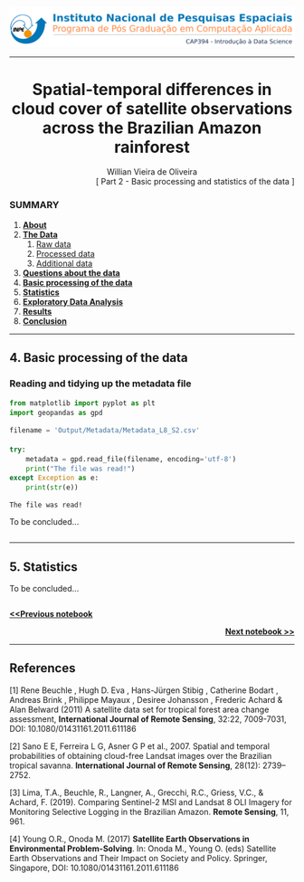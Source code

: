 
<img src="./images/header.png">

***

<h1> <center> Spatial-temporal differences in cloud cover of satellite observations across the Brazilian Amazon rainforest</center> </h1>
<center> Willian Vieira de Oliveira </center>


<div style="text-align: right"> [ Part 2 - Basic processing and statistics of the data ] </div>

### SUMMARY

1. [**About**](#About)
1. [**The Data**](#TheData)
    1. [Raw data](#RawData)
    1. [Processed data](#ProcessedData)
    1. [Additional data](#AdditionalData)
1. [**Questions about the data**](#Questions)
1. [**Basic processing of the data**](./2_Basic_processing.md#BasicProc)
1. [**Statistics**](./2_Basic_processing.md#Stats)
1. [**Exploratory Data Analysis**](./3_EDA.md#EDA)
1. [**Results**](./4_Results_and_Conclusion.md#Results)
1. [**Conclusion**](./4_Results_and_Conclusion.md#Conclusion)
***

<a id='BasicProc'></a>
## 4. Basic processing of the data

### Reading and tidying up the metadata file




```python
from matplotlib import pyplot as plt
import geopandas as gpd
```


```python
filename = 'Output/Metadata/Metadata_L8_S2.csv'

try:
    metadata = gpd.read_file(filename, encoding='utf-8')
    print("The file was read!")
except Exception as e:
    print(str(e))
```

    The file was read!
    

To be concluded...


```python

```

***
<a id='Stats'></a>
## 5. Statistics

To be concluded...


```python

```

[<div style="text-align: left"> **<<Previous notebook** </div>](./1_Project.md)

[<div style="text-align: right"> **Next notebook >>** </div>](./3_EDA.md)

***
## References

[1] Rene Beuchle , Hugh D. Eva , Hans-Jürgen Stibig , Catherine Bodart , Andreas Brink , Philippe Mayaux , Desiree Johansson , Frederic Achard & Alan Belward (2011) A satellite data set for tropical forest area change assessment, **International Journal of Remote Sensing**, 32:22, 7009-7031, DOI: 10.1080/01431161.2011.611186

[2] Sano E E, Ferreira L G, Asner G P et al., 2007. Spatial and temporal probabilities of obtaining cloud-free Landsat
images over the Brazilian tropical savanna. **International Journal of Remote Sensing**, 28(12): 2739–2752.

[3] Lima, T.A., Beuchle, R., Langner, A., Grecchi, R.C., Griess, V.C., & Achard, F. (2019). Comparing Sentinel-2 MSI and Landsat 8 OLI Imagery for Monitoring Selective Logging in the Brazilian Amazon. **Remote Sensing**, 11, 961.

[4] Young O.R., Onoda M. (2017) **Satellite Earth Observations in Environmental Problem-Solving**. In: Onoda M., Young O. (eds) Satellite Earth Observations and Their Impact on Society and Policy. Springer, Singapore, DOI: 10.1080/01431161.2011.611186
